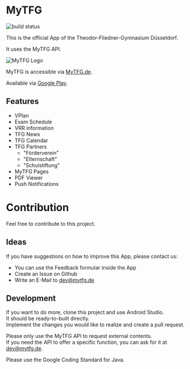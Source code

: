 # MyTFG

![build status](https://travis-ci.org/MyTFG/mytfg-vplan-app.svg?branch=master)

This is the official App of the Theodor-Fliedner-Gymnasium Düsseldorf.

It uses the MyTFG API.
 
![MyTFG Logo](https://mytfg.de/img/7/ball2-128.png) 

MyTFG is accessible via [MyTFG.de](https://mytfg.de).

Available via [Google Play](https://play.google.com/store/apps/details?id=de.mytfg.apps.mytfg
).

## Features
* VPlan
* Exam Schedule
* VRR information
* TFG News
* TFG Calendar
* TFG Partners
  * "Förderverein"
  * "Elternschaft"
  * "Schulstiftung"
* MyTFG Pages
* PDF Viewer
* Push Notifications


# Contribution
Feel free to contribute to this project. 

## Ideas
If you have suggestions on how to improve this App, please contact us:
* You can use the Feedback formular inside the App
* Create an Issue on Github
* Write an E-Mail to [dev@mytfg.de](mailto:dev@mytfg.de)


## Development
If you want to do more, clone this project and use Android Studio.  
It should be ready-to-built directly.  
Implement the changes you would like to realize and create a pull request.

Please only use the MyTFG API to request external contents.   
If you need the API to offer a specific function, you can ask for it at [dev@mytfg.de](mailto:dev@mytfg.de).  

Please use the Google Coding Standard for Java.
